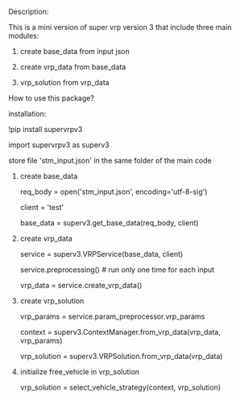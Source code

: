 Description: 

This is a mini version of super vrp version 3 that include three main modules: 

1. create base_data from input json 

2. create vrp_data from base_data

3. vrp_solution from vrp_data

How to use this package? 

installation: 

!pip install supervrpv3

import supervrpv3 as superv3

store file 'stm_input.json' in the same folder of the main code

1. create base_data 

    req_body = open('stm_input.json', encoding='utf-8-sig')

    client = 'test'

    base_data = superv3.get_base_data(req_body, client)

2. create vrp_data 

    service = superv3.VRPService(base_data, client)

    service.preprocessing() # run only one time for each input 
    
    vrp_data = service.create_vrp_data()

3. create vrp_solution

    vrp_params = service.param_preprocessor.vrp_params

    context = superv3.ContextManager.from_vrp_data(vrp_data, vrp_params)
    
    vrp_solution = superv3.VRPSolution.from_vrp_data(vrp_data)


4. initialize free_vehicle in vrp_solution
    
    vrp_solution = select_vehicle_strategy(context, vrp_solution)













